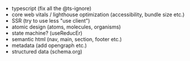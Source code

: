 - typescript (fix all the @ts-ignore)
- core web vitals / lighthouse optimization (accessibility, bundle size etc.)
- SSR (try to use less "use client")
- atomic design (atoms, molecules, organisms)
- state machine? (useReducEr)
- semantic html (nav, main, section, footer etc.)
- metadata (add opengraph etc.)
- structured data (schema.org)